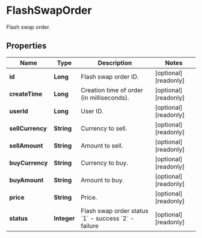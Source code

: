 
# FlashSwapOrder

Flash swap order.

## Properties

Name | Type | Description | Notes
------------ | ------------- | ------------- | -------------
**id** | **Long** | Flash swap order ID. |  [optional] [readonly]
**createTime** | **Long** | Creation time of order (in milliseconds). |  [optional] [readonly]
**userId** | **Long** | User ID. |  [optional] [readonly]
**sellCurrency** | **String** | Currency to sell. |  [optional] [readonly]
**sellAmount** | **String** | Amount to sell. |  [optional] [readonly]
**buyCurrency** | **String** | Currency to buy. |  [optional] [readonly]
**buyAmount** | **String** | Amount to buy. |  [optional] [readonly]
**price** | **String** | Price. |  [optional] [readonly]
**status** | **Integer** | Flash swap order status  &#x60;1&#x60; - success &#x60;2&#x60; - failure |  [optional] [readonly]

